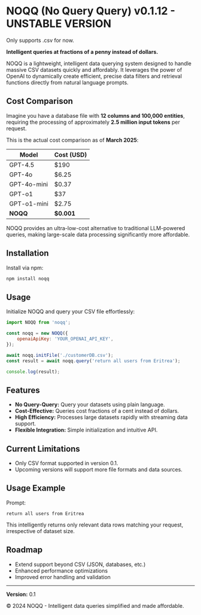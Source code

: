 # NOQQ (No Query Query) v0.1.12 - UNSTABLE VERSION 
Only supports .csv for now.

**Intelligent queries at fractions of a penny instead of dollars.**

NOQQ is a lightweight, intelligent data querying system designed to handle massive CSV datasets quickly and affordably. It leverages the power of OpenAI to dynamically create efficient, precise data filters and retrieval functions directly from natural language prompts.

## Cost Comparison

Imagine you have a database file with **12 columns and 100,000 entities**, requiring the processing of approximately **2.5 million input tokens** per request.  

This is the actual cost comparison as of **March 2025**:

| Model        | Cost (USD) |
|--------------|------------|
| GPT-4.5      | $190       |
| GPT-4o       | $6.25      |
| GPT-4o-mini  | $0.37      |
| GPT-o1       | $37        |
| GPT-o1-mini  | $2.75      |
| **NOQQ**     | **$0.001** |

NOQQ provides an ultra-low-cost alternative to traditional LLM-powered queries, making large-scale data processing significantly more affordable.

## Installation

Install via npm:

```bash
npm install noqq
```

## Usage

Initialize NOQQ and query your CSV file effortlessly:

```javascript
import NOQQ from 'noqq';

const noqq = new NOQQ({
    openaiApiKey: 'YOUR_OPENAI_API_KEY',
});

await noqq.initFile('./customerDB.csv');
const result = await noqq.query('return all users from Eritrea');

console.log(result);
```

## Features

- **No Query-Query:** Query your datasets using plain language.
- **Cost-Effective:** Queries cost fractions of a cent instead of dollars.
- **High Efficiency:** Processes large datasets rapidly with streaming data support.
- **Flexible Integration:** Simple initialization and intuitive API.

## Current Limitations

- Only CSV format supported in version 0.1.
- Upcoming versions will support more file formats and data sources.

## Usage Example

Prompt:

```
return all users from Eritrea
```

This intelligently returns only relevant data rows matching your request, irrespective of dataset size.

## Roadmap

- Extend support beyond CSV (JSON, databases, etc.)
- Enhanced performance optimizations
- Improved error handling and validation

---

**Version:** 0.1

© 2024 NOQQ - Intelligent data queries simplified and made affordable.


